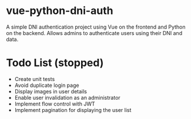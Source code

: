 # vue-python-dni-auth
A simple DNI authentication project using Vue on the frontend and Python on the backend. Allows admins to authenticate users using their DNI and data.

# Todo List (stopped)
- Create unit tests
- Avoid duplicate login page
- Display images in user details
- Enable user invalidation as an administrator
- Implement flow control with JWT
- Implement pagination for displaying the user list
